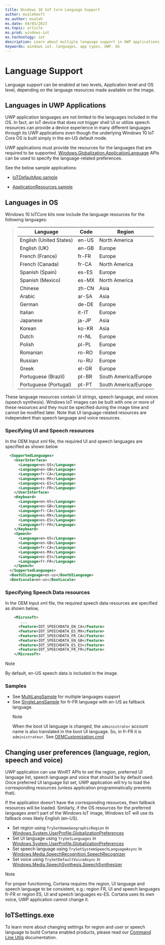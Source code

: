 ```yaml
---
title: Windows 10 IoT Core Language Support
author: msalehmsft
ms.author: msaleh
ms.date: 04/03/2023
ms.topic: article
ms.prod: windows-iot
ms.technology: iot
description: Learn about multiple language support in UWP applications and OS on IoT Core.
keywords: windows iot, languages, app types, UWP, OS
---
```


# Language Support

Language support can be enabled at two levels, Application level and OS level, depending on the language resources made available on the image.

## Languages in UWP Applications

UWP application languages are not limited to the languages included in the OS.  In fact, an IoT device that does not trigger shell UI or utilize speech resources can provide a device experience in many different languages through its UWP applications even though the underlying Windows 10 IoT Core OS is built simply in the en-US default mode.

UWP applications must provide the resources for the languages that are required to be supported. [Windows.Globalization.ApplicationLanguage](/uwp/api/windows.globalization.applicationlanguages) APIs can be used to specify the language-related preferences.

See the below sample applications:

* [IoTDefaultApp sample](https://github.com/microsoft/Windows-iotcore-samples/tree/develop/Samples/IoTCoreDefaultApp)

* [ApplicationResources sample](https://github.com/Microsoft/Windows-universal-samples/tree/master/Samples/ApplicationResources)

## Languages in OS

Windows 10 IoTCore kits now include the language resources for the following languages:

> | Language  | Code | Region |
> |-------------|-----|-----|
> | English (United States) | en-US | North America |
> | English (UK) | en-GB | Europe |
> | French (France) | fr-FR | Europe |
> | French (Canada) | fr-CA | North America |
> | Spanish (Spain) | es-ES | Europe |
> | Spanish (Mexico) | es-MX | North America |
> | Chinese | zh-CN | Asia |
> | Arabic | ar-SA | Asia |
> | German | de-DE | Europe |
> | Italian | it-IT | Europe |
> | Japanese | ja-JP | Asia |
> | Korean | ko-KR | Asia |
> | Dutch | nl-NL | Europe |
> | Polish | pl-PL | Europe |
> | Romanian | ro-RO | Europe |
> | Russian | ru-RU | Europe |
> | Greek | el-GR | Europe |
> | Portuguese (Brazil) | pt-BR | South America/Europe |
> | Portuguese (Portugal) | pt-PT | South America/Europe |

These language resources contain UI strings, speech language, and voices (speech synthesis). Windows IoT images can be built with one or more of these resources and they must be specified during the image time and cannot be modified later. Note that UI language-related resources are independent than speech language and voice resources.

### Specifying UI and Speech resources

In the OEM Input xml file, the required UI and speech languages are specified as shown below

``` xml
  <SupportedLanguages>
    <UserInterface>
      <Language>en-US</Language>
      <Language>en-GB</Language>
      <Language>fr-CA</Language>
      <Language>es-MX</Language>
      <Language>es-ES</Language>
      <Language>fr-FR</Language>
    </UserInterface>
    <Keyboard>
      <Language>en-US</Language>
      <Language>en-GB</Language>
      <Language>fr-CA</Language>
      <Language>es-MX</Language>
      <Language>es-ES</Language>
      <Language>fr-FR</Language>
    </Keyboard>
    <Speech>
      <Language>en-US</Language>
      <Language>en-GB</Language>
      <Language>fr-CA</Language>
      <Language>es-MX</Language>
      <Language>es-ES</Language>
      <Language>fr-FR</Language>
    </Speech>
  </SupportedLanguages>
  <BootUILanguage>en-us</BootUILanguage>
  <BootLocale>en-us</BootLocale>
```

### Specifying Speech Data resources

In the OEM Input xml file, the required speech data resources are specified as shown below,

``` xml
    <Microsoft>
       ...
      <Feature>IOT_SPEECHDATA_EN_CA</Feature>
      <Feature>IOT_SPEECHDATA_ES_MX</Feature>
      <Feature>IOT_SPEECHDATA_FR_CA</Feature>
      <Feature>IOT_SPEECHDATA_EN_GB</Feature>
      <Feature>IOT_SPEECHDATA_ES_ES</Feature>  
      <Feature>IOT_SPEECHDATA_FR_FR</Feature>
    </Microsoft>
```

> [!NOTE]
> By default, en-US speech data is included in the image.

### Samples

* See [MultiLangSample](https://github.com/ms-iot/iot-adk-addonkit/tree/master/Workspace/Source-arm/Products/MultiLangSample) for multiple languages support
* See [SingleLangSample](https://github.com/ms-iot/iot-adk-addonkit/tree/master/Workspace/Source-arm/Products/SingleLangSample) for fr-FR language with en-US as fallback language.
    >[!Note]  
    > When the boot UI language is changed, the `administrator` account name is also translated in the boot UI language. So, in fr-FR it is `administrateur`. See [OEMCustomization.cmd](https://github.com/ms-iot/iot-adk-addonkit/tree/master/Workspace/Source-arm/Products/SingleLangSample/oemcustomization.cmd)

## Changing user preferences (language, region, speech and voice)

UWP application can use WinRT APIs to set the region, preferred UI language list, speech language and voice that should be by default used.
Once preferred UI language list set, UWP application will try to load the corresponding resources (unless application programmatically prevents that).

If the application doesn’t have the corresponding resources, then fallback resources will be loaded. Similarly, if the OS resources for the preferred languages aren’t part of the Windows IoT image, Windows IoT will use its fallback ones likely English (en-US).

* Set region using `TrySetHomeGeographicRegion` in [Windows.System.UserProfile.GlobalizationPreferences](/uwp/api/windows.system.userprofile.globalizationpreferences)
* Set UI language using `TrySetLanguages` in [Windows.System.UserProfile.GlobalizationPreferences](/uwp/api/windows.system.userprofile.globalizationpreferences)
* Set speech language using `TrySetSystemSpeechLanguageAsync` in [Windows.Media.SpeechRecognition.SpeechRecognizer](/uwp/api/windows.media.speechrecognition.speechrecognizer)
* Set voice using `TrySetDefaultVoiceAsync` in [Windows.Media.SpeechSynthesis.SpeechSynthesizer](/uwp/api/windows.media.speechsynthesis.speechsynthesizer)

> [!NOTE]
> For proper functioning, Cortana requires the region, UI language and speech language to be consistent, e.g.: region FR, UI and speech languages fr-FR or region ES, UI and speech languages es-ES. Cortana uses its own voice, UWP application cannot change it.

## IoTSettings.exe

To learn more about changing settings for region and user or speech language to build Cortana enabled products, please read our [Command Line Utils](../manage-your-device/CommandLineUtils.md) documentation.
